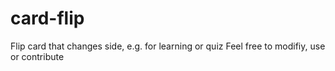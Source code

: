 # card-flip
Flip card that changes side, e.g. for learning or quiz
Feel free to modifiy, use or contribute
